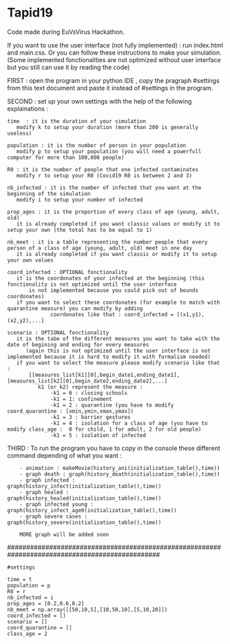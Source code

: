 # Tapid19

Code made during EuVsVirus Hackathon.

If you want to use the user interface (not fully implemented) : run index.html and main.css. Or you can follow these instructions to make your simulation.
(Some implemented fonctionalities are not optimized without user interface but you still can use it by reading the code)

FIRST : open the program in your python IDE , copy the pragraph #settings from this text document and paste it instead of #settings in the program.

SECOND : set up your own settings with the help of the following explainations :

    time  : it is the duration of your simulation
       modify k to setup your duration (more than 200 is generally useless)
         
    population : it is the number of person in your population
       modify p to setup your population (you will need a powerfull computer for more than 100,000 people)

    R0 : it is the number of people that one infected contaminates
       modify r to setup your R0 (Covid19 R0 is between 2 and 3)
      
    nb_infected : it is the number of infected that you want at the beginning of the simulation
       modify i to setup your number of infected

    prop_ages : it is the proportion of every class of age (young, adult, old)
       it is already completed if you want classic values or modify it to setup your own (the total has to be equal to 1)

    nb_meet : it is a table representing the number people that every person of a class of age (young, adult, old) meet in one day 
       it is already completed if you want classic or modify it to setup your own values

    coord_infected : OPTIONAL fonctionality
       it is the coordonates of your infected at the beginning (this fonctionality is not optimized until the user interface 
           is not implemented because you could pick out of bounds coordonates)
       if you want to select these coordonates (for example to match with quarantine measure) you can modify by adding 
                  coordonates like that : coord_infected = [(x1,y1),(x2,y2),...]

    scenario : OPTIONAL fonctionality
       it is the tabe of the different measures you want to take with the date of begining and ending for every measures 
          (again this is not optimized until the user interface is not implemented because it is hard to modify it with formalism needed)
       if you want to select the measure please modify scenario like that :
           [[measures_list[k1][0],begin_date1,ending_date1],[measures_list[k2][0],begin_date2,ending_date2],...]
              k1 (or k2) represent the measure : 
                  -k1 = 0 : closing schools
                  -k1 = 1: confinement
                  -k1 = 2 : quarantine (you have to modify coord_quarantine : [xmin,ymin,xmax,ymax])
                  -k1 = 3 : barrier gestures
                  -k1 = 4 : isolation for a class of age (you have to modify class_age :  0 for child, 1 for adult, 2 for old people)
                  -k1 = 5 : isolation of infected

THIRD : To run the program you have to copy in the console these different command depending of what you want :
         
        - animation : makeMovie(history_ani(initialization_table(),time))
        - graph death : graph(history_death(initialization_table(),time))
        - graph infected : graph(history_infect(initialization_table(),time))
        - graph healed : graph(history_healed(initialization_table(),time))
        - graph infected young : graph(history_infect_age0(initialization_table(),time))
        - graph severe cases : graph(history_severe(initialization_table(),time))
        
        MORE graph will be added soon


################################################################################################


    #settings

    time = t
    population = p
    R0 = r
    nb_infected = i
    prop_ages = [0.2,0.6,0.2]
    nb_meet = np.array([[50,10,5],[10,50,10],[5,10,20]])
    coord_infected = []
    scenario = []
    coord_quarantine = []
    class_age = 2
